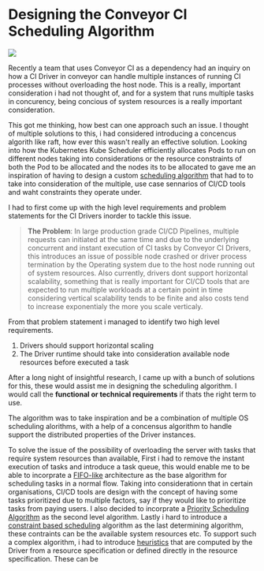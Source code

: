 # Designing the Conveyor CI Scheduling Algorithm

![](https://fulcrum.rocks/blog/wp-content/uploads/2022/04/ci-cd-pipeline-7.png)

Recently a team that uses Conveyor CI as a dependency had an inquiry on how a CI Driver in conveyor can handle multiple instances of running CI processes without overloading the host node. This is a really, important consideration i had not thought of, and for a system that runs multiple tasks in concurency, being concious of system resources is a really important consideration.

This got me thinking, how best can one approach such an issue. I thought of multiple solutions to this, i had considered introducing a concencus algorith like raft, how ever this wasn't really an effective solution. Looking into how the Kubernetes Kube Scheduler efficiently allocates Pods to run on different nodes taking into considerations or the resource constraints of both the Pod to be allocated and the nodes its to be allocated to gave me an inspiration of having to design a custom [scheduling algorithm](https://en.wikipedia.org/wiki/Scheduling_(computing)) that had to to take into consideration of the multiple, use case sennarios of CI/CD tools and waht constraints they operate under.

I had to first come up with the high level requirements and problem statements for the CI Drivers inorder to tackle this issue.

> **The Problem**: In large production grade CI/CD Pipelines, multiple requests can initiated at the same time and due to the underlying concurrent and instant execution of CI tasks by Conveyor CI Drivers, this introduces an issue of possible node crashed or driver process termination by the Operating system due to the host node running out of system resources. Also currently, drivers dont support horizontal scalability, something that is really important for CI/CD tools that are expected to run multiple workloads at a certain point in time considering vertical scalability tends to be finite and also costs tend to increase exponentialy the more you scale verticaly.

From that problem statement i managed to identify two high level requirements.

1. Drivers should support horizontal scaling
2. The Driver runtime should take into consideration available node resources before executed a task

After a long night of insightful research, I came up with a bunch of solutions for this, these would assist me in designing the scheduling algorithm. I would call the **functional or technical requirements** if thats the right term to use.

The algorithm was to take inspiration and be a combination of multiple OS scheduling alorithms, with a help of a concensus algorithm to handle support the distributed properties of the Driver instances.

To solve the issue of the possibility of overloading the server with tasks that require system resources than available, First i had to remove the instant execution of tasks and introduce a task queue, this would enable me to be able to incorprate a [FIFO-like](https://en.wikipedia.org/wiki/FIFO_(computing_and_electronics)) architecture as the base algorithm for scheduling tasks in a normal flow. Taking into considerationn that in certain organisations, CI/CD tools are design with the concept of having some tasks prioritized due to multiple factors, say if they would like to prioritize tasks from paying users. I also decided to incorprate a [Priority Scheduling Algorithm](https://en.wikipedia.org/wiki/Dynamic_priority_scheduling) as the second level algorithm. Lastly i hard to introduce a [constraint based scheduling](https://www.sciencedirect.com/science/article/pii/S1474667017377388) algorithm as the last determining algorithm, these contraints can be the available system resources etc. To support such a complex algorithm, i had to introduce [heuristics](https://en.wikipedia.org/wiki/Heuristic) that are computed by the Driver from a resource specification or defined directly in the resource specification. These can be 

